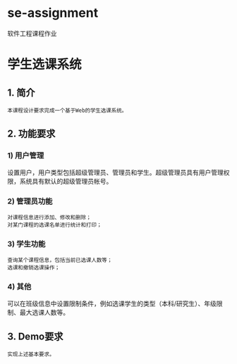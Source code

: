 # se-assignment
软件工程课程作业
# 学生选课系统
## 1.	简介
	本课程设计要求完成一个基于Web的学生选课系统。

## 2.	功能要求
### 1)	用户管理
设置用户，用户类型包括超级管理员、管理员和学生。超级管理员具有用户管理权限，系统具有默认的超级管理员帐号。
### 2)	管理员功能
	对课程信息进行添加、修改和删除；
	对某门课程的选课名单进行统计和打印；
### 3)	学生功能
	查询某个课程信息，包括当前已选课人数等；
	选课和撤销选课操作；
### 4)	其他
可以在班级信息中设置限制条件，例如选课学生的类型（本科/研究生）、年级限制、最大选课人数等。

## 3.	Demo要求
	实现上述基本要求。
